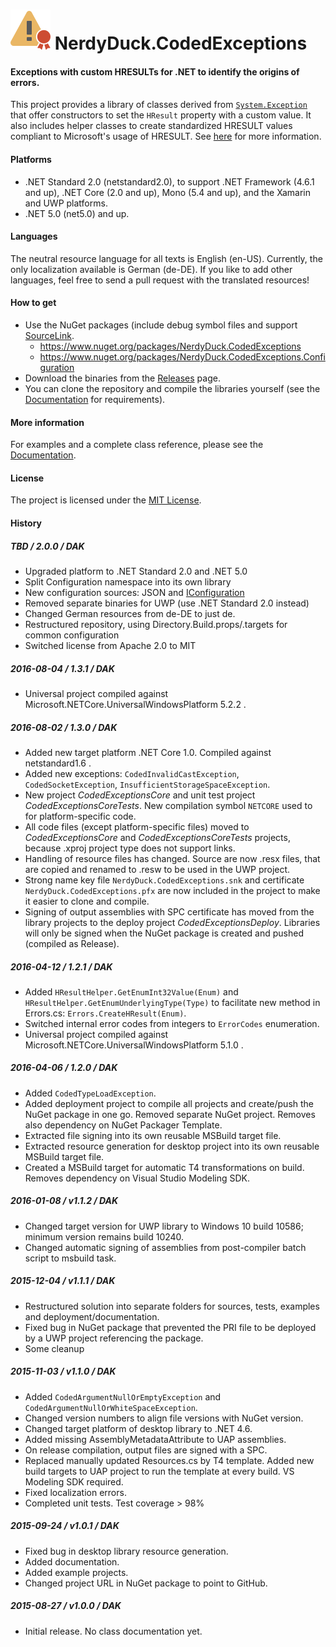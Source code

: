 # ![Logo](media/NerdyDuck.CodedExceptions.svg) NerdyDuck.CodedExceptions
#### Exceptions with custom HRESULTs for .NET to identify the origins of errors.

This project provides a library of classes derived from [`System.Exception`](https://docs.microsoft.com/en-us/dotnet/api/system.exception) that offer constructors to set the `HResult` property with a custom value.
It also includes helper classes to create standardized HRESULT values compliant to Microsoft's usage of HRESULT. See [here](https://msdn.microsoft.com/en-us/library/cc231198.aspx) for more information.

#### Platforms
- .NET Standard 2.0 (netstandard2.0), to support .NET Framework (4.6.1 and up), .NET Core (2.0 and up), Mono (5.4 and up), and the Xamarin and UWP platforms.
- .NET 5.0 (net5.0) and up.
#### Languages
The neutral resource language for all texts is English (en-US). Currently, the only localization available is German (de-DE). If you like to add other languages, feel free to send a pull request with the translated resources!

#### How to get
- Use the NuGet packages (include debug symbol files and support [SourceLink](https://github.com/dotnet/sourcelink).
  - https://www.nuget.org/packages/NerdyDuck.CodedExceptions
  - https://www.nuget.org/packages/NerdyDuck.CodedExceptions.Configuration
- Download the binaries from the [Releases](../../releases/) page.
- You can clone the repository and compile the libraries yourself (see the [Documentation](https://nerdyduck.github.io/CodedExceptions/index.html) for requirements).

#### More information
For examples and a complete class reference, please see the [Documentation](https://nerdyduck.github.io/CodedExceptions/index.html).

#### License
The project is licensed under the [MIT License](LICENSE).

#### History
##### TBD / 2.0.0 / DAK
- Upgraded platform to .NET Standard 2.0 and .NET 5.0
- Split Configuration namespace into its own library
- New configuration sources: JSON and [IConfiguration](https://docs.microsoft.com/en-us/dotnet/api/microsoft.extensions.configuration.iconfiguration)
- Removed separate binaries for UWP (use .NET Standard 2.0 instead)
- Changed German resources from de-DE to just de.
- Restructured repository, using Directory.Build.props/.targets for common configuration
- Switched license from Apache 2.0 to MIT

##### 2016-08-04 / 1.3.1 / DAK
- Universal project compiled against Microsoft.NETCore.UniversalWindowsPlatform 5.2.2 .

##### 2016-08-02 / 1.3.0 / DAK
- Added new target platform .NET Core 1.0. Compiled against netstandard1.6 .
- Added new exceptions: `CodedInvalidCastException`, `CodedSocketException`, `InsufficientStorageSpaceException`.
- New project *CodedExceptionsCore* and unit test project *CodedExceptionsCoreTests*. New compilation symbol `NETCORE` used to for platform-specific code.
- All code files (except platform-specific files) moved to *CodedExceptionsCore* and *CodedExceptionsCoreTests* projects, because .xproj project type does not support links.
- Handling of resource files has changed. Source are now .resx files, that are copied and renamed to .resw to be used in the UWP project.
- Strong name key file `NerdyDuck.CodedExceptions.snk` and certificate `NerdyDuck.CodedExceptions.pfx` are now included in the project to make it easier to clone and compile.
- Signing of output assemblies with SPC certificate has moved from the library projects to the deploy project *CodedExceptionsDeploy*. Libraries will only be signed when the NuGet package is created and pushed (compiled as Release).

##### 2016-04-12 / 1.2.1 / DAK
- Added `HResultHelper.GetEnumInt32Value(Enum)` and `HResultHelper.GetEnumUnderlyingType(Type)` to facilitate new method in Errors.cs: `Errors.CreateHResult(Enum)`.
- Switched internal error codes from integers to `ErrorCodes` enumeration.
- Universal project compiled against Microsoft.NETCore.UniversalWindowsPlatform 5.1.0 .

##### 2016-04-06 / 1.2.0 / DAK
- Added `CodedTypeLoadException`.
- Added deployment project to compile all projects and create/push the NuGet package in one go. Removed separate NuGet project. Removes also dependency on NuGet Packager Template.
- Extracted file signing into its own reusable MSBuild target file.
- Extracted resource generation for desktop project into its own reusable MSBuild target file.
- Created a MSBuild target for automatic T4 transformations on build. Removes dependency on Visual Studio Modeling SDK.

##### 2016-01-08 / v1.1.2 / DAK
- Changed target version for UWP library to Windows 10 build 10586; minimum version remains build 10240.
- Changed automatic signing of assemblies from post-compiler batch script to msbuild task.

##### 2015-12-04 / v1.1.1 / DAK
- Restructured solution into separate folders for sources, tests, examples and deployment/documentation.
- Fixed bug in NuGet package that prevented the PRI file to be deployed by a UWP project referencing the package.
- Some cleanup

##### 2015-11-03 / v1.1.0 / DAK
- Added `CodedArgumentNullOrEmptyException` and `CodedArgumentNullOrWhiteSpaceException`.
- Changed version numbers to align file versions with NuGet version.
- Changed target platform of desktop library to .NET 4.6.
- Added missing AssemblyMetadataAttribute to UAP assemblies.
- On release compilation, output files are signed with a SPC.
- Replaced manually updated Resources.cs by T4 template. Added new build targets to UAP project to run the template at every build. VS Modeling SDK required.
- Fixed localization errors.
- Completed unit tests. Test coverage > 98%

##### 2015-09-24 / v1.0.1 / DAK
- Fixed bug in desktop library resource generation.
- Added documentation.
- Added example projects.
- Changed project URL in NuGet package to point to GitHub.

##### 2015-08-27 / v1.0.0 / DAK
- Initial release. No class documentation yet.
